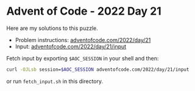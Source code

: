 # Advent of Code - 2022 Day 21
Here are my solutions to this puzzle.

* Problem instructions: [adventofcode.com/2022/day/21](https://adventofcode.com/2022/day/21)
* Input: [adventofcode.com/2022/day/21/input](https://adventofcode.com/2022/day/21/input)

Fetch input by exporting `$AOC_SESSION` in your shell and then:
```bash
curl -OJLsb session=$AOC_SESSION adventofcode.com/2022/day/21/input
```

or run `fetch_input.sh` in this directory.
